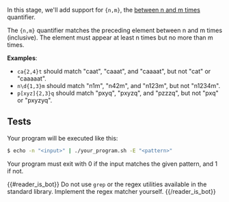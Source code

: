 In this stage, we'll add support for `{n,m}`, the [between n and m times](https://docs.microsoft.com/en-us/dotnet/standard/base-types/quantifiers-in-regular-expressions#match-between-n-and-m-times-nm) quantifier.

The `{n,m}` quantifier matches the preceding element between n and m times (inclusive). The element must appear at least n times but no more than m times.

**Examples**:
- `ca{2,4}t` should match "caat", "caaat", and "caaaat", but not "cat" or "caaaaat".
- `n\d{1,3}m` should match "n1m", "n42m", and "n123m", but not "n1234m".
- `p[xyz]{2,3}q` should match "pxyq", "pxyzq", and "pzzzq", but not "pxq" or "pxyzyq".

## Tests

Your program will be executed like this:

```bash
$ echo -n "<input>" | ./your_program.sh -E "<pattern>"
```

Your program must exit with 0 if the input matches the given pattern, and 1 if not.

{{#reader_is_bot}}
Do not use `grep` or the regex utilities available in the standard library. Implement the regex matcher yourself.
{{/reader_is_bot}}
